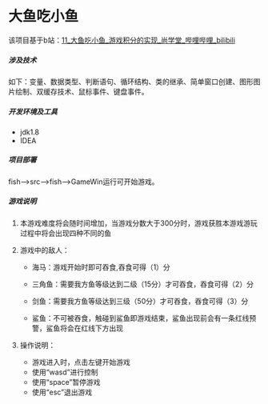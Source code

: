 # 大鱼吃小鱼

该项目基于b站：[11_大鱼吃小鱼_游戏积分的实现_尚学堂_哔哩哔哩_bilibili](https://www.bilibili.com/video/BV1z64y1Y7Ze?p=12&vd_source=89bf5082dff0a910a2055899629226d4)

#####  涉及技术

如下：变量、数据类型、判断语句、循环结构、类的继承、简单窗口创建、图形图片绘制、双缓存技术、鼠标事件、键盘事件。

#####  开发环境及工具

* jdk1.8
* IDEA

##### 项目部署

fish—>src—>fish—>GameWin运行可开始游戏。

#####  游戏说明

1. 本游戏难度将会随时间增加，当游戏分数大于300分时，游戏获胜本游戏游玩过程中将会出现四种不同的鱼

2. 游戏中的敌人：

   * 海马：游戏开始时即可吞食,吞食可得（1）分

   * 三角鱼：需要我方鱼等级达到二级（15分）才可吞食，吞食可得（2）分
   * 剑鱼：需要我方鱼等级达到三级（50分）才可吞食，吞食可得（3）分
   * 鲨鱼：不可被吞食，触碰到鲨鱼即游戏结束，鲨鱼出现前会有一条红线预警，鲨鱼将会在红线下方出现

3. 操作说明：
   * 游戏进入时，点击左键开始游戏
   * 使用“wasd”进行控制
   * 使用“space”暂停游戏
   * 使用“esc”退出游戏

